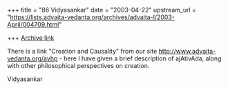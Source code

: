 +++
title = "86 Vidyasankar"
date = "2003-04-22"
upstream_url = "https://lists.advaita-vedanta.org/archives/advaita-l/2003-April/004709.html"

+++
[Archive link](https://lists.advaita-vedanta.org/archives/advaita-l/2003-April/004709.html)

There is a link "Creation and Causality" from our site
http://www.advaita-vedanta.org/avhp - here I have given a brief description
of ajAtivAda, along with other philosophical perspectives on creation.

Vidyasankar

